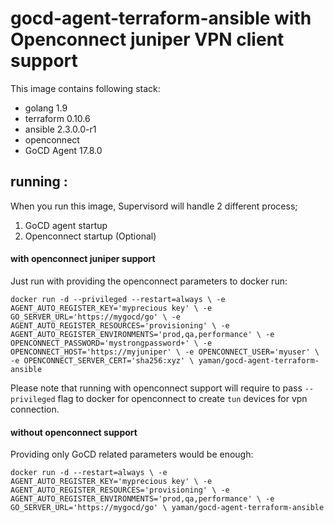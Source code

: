# gocd-agent-terraform-ansible with Openconnect juniper VPN client support

This image contains following stack:

- golang 1.9
- terraform 0.10.6
- ansible 2.3.0.0-r1
- openconnect
- GoCD Agent 17.8.0

## running :

When you run this image, Supervisord will handle 2 different process;
 1. GoCD agent startup
 2. Openconnect startup (Optional)

#### with openconnect juniper support

Just run with providing the openconnect parameters to docker run:

`docker run -d --privileged --restart=always \
-e AGENT_AUTO_REGISTER_KEY='myprecious key' \
-e GO_SERVER_URL='https://mygocd/go' \
-e AGENT_AUTO_REGISTER_RESOURCES='provisioning' \
-e AGENT_AUTO_REGISTER_ENVIRONMENTS='prod,qa,performance' \
-e OPENCONNECT_PASSWORD='mystrongpassword+' \
-e OPENCONNECT_HOST='https://myjuniper' \
-e OPENCONNECT_USER='myuser' \
-e OPENCONNECT_SERVER_CERT='sha256:xyz' \
yaman/gocd-agent-terraform-ansible`

Please note that running with openconnect support will require to pass `--privileged` flag to docker for openconnect to create `tun` devices for vpn connection.

#### without openconnect support

Providing only GoCD related parameters would be enough:

`docker run -d --restart=always \
-e AGENT_AUTO_REGISTER_KEY='myprecious key' \
-e AGENT_AUTO_REGISTER_RESOURCES='provisioning' \
-e AGENT_AUTO_REGISTER_ENVIRONMENTS='prod,qa,performance' \
-e GO_SERVER_URL='https://mygocd/go' \
yaman/gocd-agent-terraform-ansible`
